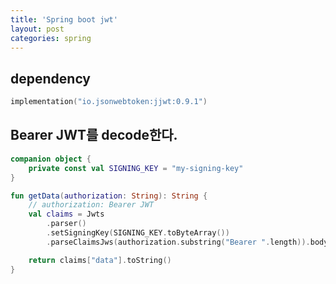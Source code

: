 ```yaml
---
title: 'Spring boot jwt'
layout: post
categories: spring
---
```


## dependency
```kotlin
implementation("io.jsonwebtoken:jjwt:0.9.1")
```

## Bearer JWT를 decode한다.
```kotlin
companion object {
    private const val SIGNING_KEY = "my-signing-key"
}

fun getData(authorization: String): String {
    // authorization: Bearer JWT
    val claims = Jwts
        .parser()
        .setSigningKey(SIGNING_KEY.toByteArray())
        .parseClaimsJws(authorization.substring("Bearer ".length)).body

    return claims["data"].toString()
}
```



